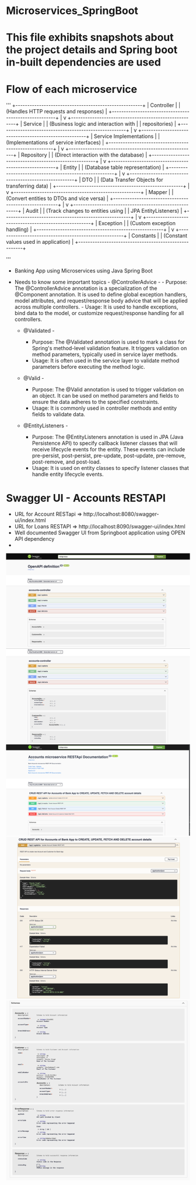 # Microservices_SpringBoot

# This file exhibits snapshots about the project details and Spring boot in-built dependencies are used

# Flow of each microservice 
'''
+------------------------------------------------------+
|                      Controller                      |
|       (Handles HTTP requests and responses)          |
+------------------------------------------------------+
|
v
+------------------------------------------------------+
|                      Service                         |
|        (Business logic and interaction with          |
|           repositories)                              |
+------------------------------------------------------+
|
v
+------------------------------------------------------+
|                Service Implementations               |
|         (Implementations of service interfaces)      |
+------------------------------------------------------+
|
v
+------------------------------------------------------+
|                     Repository                       |
|       (Direct interaction with the database)         |
+------------------------------------------------------+
|
v
+------------------------------------------------------+
|                       Entity                         |
|          (Database table representation)             |
+------------------------------------------------------+
|
v
+------------------------------------------------------+
|                       DTO                            |
|    (Data Transfer Objects for transferring data)     |
+------------------------------------------------------+
|
v
+------------------------------------------------------+
|                      Mapper                          |
|      (Convert entities to DTOs and vice versa)       |
+------------------------------------------------------+
|
v
+------------------------------------------------------+
|                      Audit                           |
|        (Track changes to entities using              |
|           JPA EntityListeners)                       |
+------------------------------------------------------+
|
v
+------------------------------------------------------+
|                    Exception                         |
|          (Custom exception handling)                 |
+------------------------------------------------------+
|
v
+------------------------------------------------------+
|                    Constants                         |
|          (Constant values used in application)       |
+------------------------------------------------------+

'''

* Banking App using Microservices using Java Spring Boot

* Needs to know some important topics
      - @ControllerAdvice -
        - Purpose: The @ControllerAdvice annotation is a specialization of the @Component annotation. It is used to define global exception handlers, model attributes, 
                    and request/response body advice that will be applied across multiple controllers.
        - Usage: It is used to handle exceptions, bind data to the model, or customize request/response handling for all controllers.
    - @Validated - 
        -   Purpose: The @Validated annotation is used to mark a class for Spring's method-level validation feature. It triggers validation on method parameters, typically used in service layer methods.
        -   Usage: It is often used in the service layer to validate method parameters before executing the method logic.
    - @Valid - 
        - Purpose: The @Valid annotation is used to trigger validation on an object. It can be used on method parameters and fields to ensure the data adheres to the specified constraints.
        - Usage: It is commonly used in controller methods and entity fields to validate data.
    
    - @EntityListeners -
      - Purpose: The @EntityListeners annotation is used in JPA (Java Persistence API) to specify callback listener classes that will receive lifecycle events for the entity. 
                    These events can include pre-persist, post-persist, pre-update, post-update, pre-remove, post-remove, and post-load.
      - Usage: It is used on entity classes to specify listener classes that handle entity lifecycle events.
  
# Swagger UI - Accounts RESTAPI
*  URL for Account RESTapi => http://localhost:8080/swagger-ui/index.html
*  URL for Loans RESTAPI => http://localhost:8090/swagger-ui/index.html
*  Well documented Swagger UI from Springboot application using OPEN API dependency
*  
<img src="sw1.png" alt="image"/>
<img src="sw2.png" alt="image"/>
<img src="sw3.png" alt="image"/>
<img src="sw4.png" alt="image"/>
<img src="sw5.png" alt="image"/>

